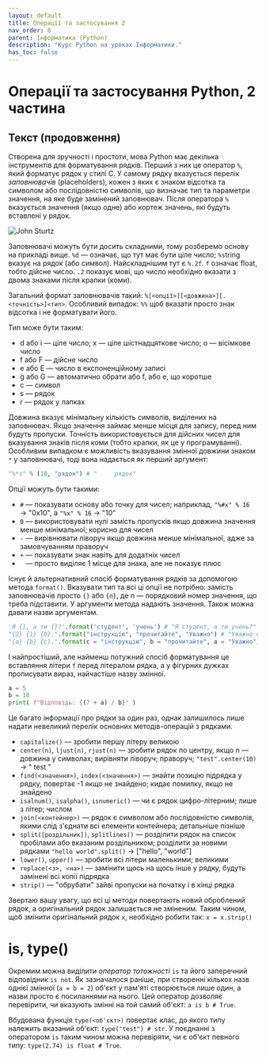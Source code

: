 ```yaml
---
layout: default
title: Операції та застосування 2
nav_order: 8
parent: Інформатика (Python)
description: "Курс Python на уроках Інформатики."
has_toc: false
---
```


# Операції та застосування Python, 2 частина

## Текст (продовження)

Створена для зручності і простоти, мова Python має декілька інструментів для форматування рядків. Перший з них це оператор `%`, який форматує рядок у стилі C. У самому рядку вказується перелік _заповнювачів_ (placeholders), кожен з яких є знаком відсотка та символом або послідовністю символів, що визначає тип та параметри значення, на яке буде замінений заповнювач. Після оператора `%` вказується значення (якщо одне) або кортеж значень, які будуть вставлені у рядок.

![John Sturtz](https://files.realpython.com/media/t.176c482e3252.png)

Заповнювачі можуть бути досить складними, тому розберемо основу на прикладі вище. `%d` — означає, що тут має бути ціле число; `%s`tring вказує на рядок (або символ). Найскладнішим тут є `%.2f`. `f` означає float, тобто дійсне число. `.2` показує мові, що число необхідно вказати з двома знаками після крапки (коми).

Загальний формат заповнювачів такий: `%[<опції>][<довжина>][.<точність>]<тип>`. Особливий випадок: `%%` щоб вказати просто знак відсотка і не форматувати його.

Тип може бути таким:

- d або i — ціле число; x — ціле шістнадцяткове число; o — вісімкове число
- f або F — дійсне число
- e або E — число в експоненційному записі
- g або G — автоматично обрати або f, або e, що коротше
- c — символ
- s — рядок
- r — рядок у лапках

Довжина вказує мінімальну кількість символів, виділених на заповнювач. Якщо значення займає менше місця для запису, перед ним будуть пропуски. Точність використовується для дійсних чисел для вказування знаків після коми (тобто крапки, як це у програмуванні). Особливим випадком є можливість вказування змінної довжини знаком `*` у заповнювачі, тоді вона надається як перший аргумент:

```python
"%*s" % (10, "рядок") # "     рядок"
```
Опції можуть бути такими:

- `#` — показувати основу або точку для чисел; наприклад, `"%#x" % 16` → "0x10", а `"%x" % 16` → "10"
- `0` — використовувати нулі замість пропусків якщо довжина значення менше мінімальної; корисно для чисел
- `-` — вирівнювати ліворуч якщо довжина менше мінімальної, адже за замовчуванням праворуч
- `+` — показувати знак навіть для додатніх чисел
- ` ` — просто виділяє 1 місце для знака, але не показує плюс

Існує й альтернативний спосіб форматування рядків за допомогою метода `format()`. Вказувати тип та всі ці опції не потрібно: замість заповнювачів просто `{}` або `{n}`, де n — порядковий номер значення, що треба підставити. У аргументи метода надають значення. Також можна давати назви аргументам.

```python
'Я {}, а ти {}?'.format('студент', 'учень') # "Я студент, а ти учень?"
"{2} {1} {0}.".format("інструкцію", "прочитайте", "Уважно") # "Уважно прочитайте інструкцію."
"{a} {b} {c}.".format(c = "інструкцію", b = "прочитайте", a = "Уважно") # Те ж.
```

І найпростіший, але найменш потужний спосіб форматування це вставляння літери `f` перед літералом рядка, а у фігурних дужках прописувати вираз, найчастіше назву змінної.

```python
a = 5
b = 10
print( f"Відповідь: {(7 + a) / b}" )
```

Це багато інформації про рядки за один раз, однак залишилось лише надати невеликий перелік основних методів-операцій з рядками.

- `capitalize()` — зробити першу літеру великою
- `center(n)`, `ljust(n)`, `rjust(n)` — зробити рядок по центру, якщо n — довжина у символах; вирівняти ліворуч; праворуч; `"test".center(10)` → "   test   "
- `find(<значення>)`, `index(<значення>)` — знайти позицію підрядка у рядку, повертає -1 якщо не знайдено; кидає помилку, якщо не знайдено
- `isalnum()`, `isalpha()`, `isnumeric()` — чи є рядок цифро-літерним; лише з літер; числом
- `join(<контейнер>)` — рядок є символом або послідовністю символів, якими слід з'єднати всі елементи контейнера; детальніше пізніше
- `split([роздільник])`, `splitlines()` — розділити рядок на список пробілами або вказаним роздільником; розділити за новими рядками `"hello world".split()` → \["hello", "world"]
- `lower()`, `upper()` — зробити всі літери маленькими; великими
- `replace(<з>, <на>)` — замінити щось на щось інше у рядку, будуть замінені всі копії підрядка
- `strip()` — "обрубати" зайві пропуски на початку і в кінці рядка

Звертаю вашу увагу, що всі ці методи повертають новий оброблений рядок, а оригінальний рядок залишається не зміненим. Таким чином, щоб змінити оригінальний рядок `x`, необхідно робити так: `x = x.strip()`

# is, type()

Окремим можна виділити _оператор тотожності_ `is` та його заперечний відповідник `is not`. Як зазначалося раніше, при створенні кількох назв однієї змінної (`a = b = 2`) об'єкт у пам'яті створюється лише один, а назви просто є посиланнями на нього. Цей оператор дозволяє перевірити, чи вказують змінні на той самий об'єкт: `a is b # True`.

Вбудована функція `type(<об'єкт>)` повертає клас, до якого типу належить вказаний об'єкт: `type("test") # str`. У поєднанні з оператором `is` таким чином можна перевіряти, чи є об'єкт певного типу: `type(2.74) is float # True`.
